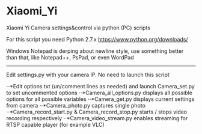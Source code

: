 # Xiaomi_Yi
Xiaomi Yi Camera settings&control via python (PC) scripts


For this script you need Python 2.7.x https://www.python.org/downloads/ 

Windows Notepad is derping about newline style, use something better than that, like Notepad++, PsPad, or even WordPad

-------

Edit settings.py with your camera IP. No need to launch this script

⋅⋅*Edit options.txt (un/comment lines as needed) and launch Camera_set.py to set uncommented options
⋅⋅*Camera_all_options.py displays all possible options for all possible variables
⋅⋅*Camera_get.py displays current settings from camera
⋅⋅*Camera_photo.py captures single photo
⋅⋅*Camera_record_start.py & Camera_record_stop.py starts / stops video recording respectively
⋅⋅*Camera_video_stream.py enables streaming for RTSP capable player (for example VLC)
